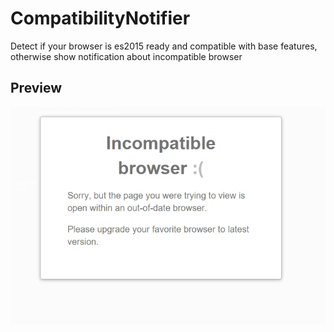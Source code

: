 # CompatibilityNotifier
Detect if your browser is es2015 ready and compatible with base features, otherwise show notification about incompatible browser

## Preview
![alt text](screen.png)
